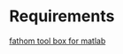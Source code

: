 # Requirements
[fathom tool box for matlab](https://www.mathworks.com/matlabcentral/fileexchange/68518-fathom-toolbox-for-matlab)
